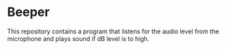 # Beeper
This repository contains a program that listens for the audio level from the microphone and plays sound if dB level is to high.
